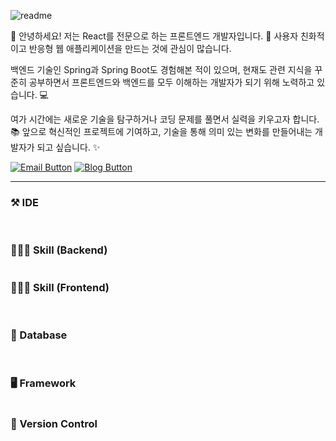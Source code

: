 ![readme](https://github.com/user-attachments/assets/272bad83-fb21-4c95-b50e-adbf3edb04d8)

<p>
  👋 안녕하세요! 저는 React를 전문으로 하는 프론트엔드 개발자입니다. 🚀
사용자 친화적이고 반응형 웹 애플리케이션을 만드는 것에 관심이 많습니다.

백엔드 기술인 Spring과 Spring Boot도 경험해본 적이 있으며, 현재도 관련 지식을 꾸준히 공부하면서 프론트엔드와 백엔드를 모두 이해하는 개발자가 되기 위해 노력하고 있습니다. 💻

여가 시간에는 새로운 기술을 탐구하거나 코딩 문제를 풀면서 실력을 키우고자 합니다. 📚
앞으로 혁신적인 프로젝트에 기여하고, 기술을 통해 의미 있는 변화를 만들어내는 개발자가 되고 싶습니다. ✨
</p>

[![Email Button](https://img.shields.io/badge/tiyuuuu9@gmail.com-D14836?style=for-the-badge&logo=gmail&logoColor=white)](mailto:tiyuuu9@gmail.com) [![Blog Button](https://img.shields.io/badge/TaeJang-blog-%23000000.svg?style=for-the-badge&logo=tistory&logoColor=white)](https://tiyu99.tistory.com/)
***

### ⚒️ IDE
<img src="https://img.shields.io/badge/IntelliJ_IDEA-000000.svg?style=for-the-badge&logo=intellij-idea&logoColor=white" alt=""> <img src="https://img.shields.io/badge/Eclipse-2C2255?style=for-the-badge&logo=eclipse&logoColor=white" alt=""> <img src="https://img.shields.io/badge/Visual_Studio_Code-0078D4?style=for-the-badge&logo=visual%20studio%20code&logoColor=white" alt="">


### 🧑🏻‍💻 Skill (Backend)
<img src="https://img.shields.io/badge/Java-ED8B00?style=for-the-badge&logo=openjdk&logoColor=white" alt=""> 


### 🧑🏻‍💻 Skill (Frontend)
<img src="https://img.shields.io/badge/HTML-239120?style=for-the-badge&logo=html5&logoColor=white" alt=""> <img src="https://img.shields.io/badge/CSS-239120?&style=for-the-badge&logo=css3&logoColor=white" alt=""> <img src="https://img.shields.io/badge/JavaScript-F7DF1E?style=for-the-badge&logo=JavaScript&logoColor=white" alt=""> <img src="https://img.shields.io/badge/jQuery-0769AD?style=for-the-badge&logo=jquery&logoColor=white" alt="">


### 💾 Database
<img src="https://img.shields.io/badge/MySQL-00000F?style=for-the-badge&logo=mysql&logoColor=white" alt=""> <img src="https://img.shields.io/badge/Firebase-039BE5?style=for-the-badge&logo=Firebase&logoColor=white" alt="">


### 🖥️ Framework
<img src="https://img.shields.io/badge/Spring-6DB33F?style=for-the-badge&logo=spring&logoColor=white" alt=""> 


### 🔗 Version Control
<img src="https://img.shields.io/badge/GitHub-100000?style=for-the-badge&logo=github&logoColor=white" alt=""> <img src="https://img.shields.io/badge/GIT-E44C30?style=for-the-badge&logo=git&logoColor=white" alt="">
